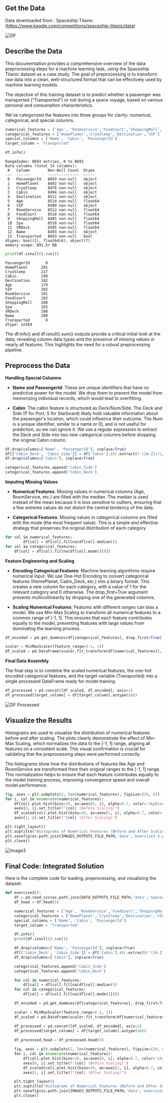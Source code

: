 ## Get the Data

Data downloaded from : Spaceship Titanic (https://www.kaggle.com/competitions/spaceship-titanic/data)

![DF](../../assets/images/data/exercise3_1.png)

## Describe the Data

This documentation provides a comprehensive overview of the data preprocessing steps for a machine learning task, using the Spaceship Titanic dataset as a case study. The goal of preprocessing is to transform raw data into a clean, well-structured format that can be effectively used by machine learning models.

The objective of this training dataset is to predict whether a passenger was transported ("Transported") or not during a space voyage, based on various personal and consumption characteristics. 

We've categorized the features into three groups for clarity: numerical, categorical, and special columns.

``` py
numerical_features = ['Age', 'RoomService','FoodCourt','ShoppingMall', 'Spa', 'VRDeck']
categorical_features = ['HomePlanet','CryoSleep','Destination','VIP']
special_columns = ['Name', 'Cabin', 'PassengerId']
target_column = 'Transported'
```

``` py
df.info()
```
```
RangeIndex: 8693 entries, 0 to 8692
Data columns (total 14 columns):
 #   Column        Non-Null Count  Dtype
---  ------        --------------  -----
 0   PassengerId   8693 non-null   object
 1   HomePlanet    8492 non-null   object
 2   CryoSleep     8476 non-null   object
 3   Cabin         8494 non-null   object
 4   Destination   8511 non-null   object
 5   Age           8514 non-null   float64
 6   VIP           8490 non-null   object
 7   RoomService   8512 non-null   float64
 8   FoodCourt     8510 non-null   float64
 9   ShoppingMall  8485 non-null   float64
 10  Spa           8510 non-null   float64
 11  VRDeck        8505 non-null   float64
 12  Name          8493 non-null   object
 13  Transported   8693 non-null   bool
dtypes: bool(1), float64(6), object(7)
memory usage: 891.5+ KB
```
``` py
print(df.isnull().sum())
```
```
PassengerId       0
HomePlanet      201
CryoSleep       217
Cabin           199
Destination     182
Age             179
VIP             203
RoomService     181
FoodCourt       183
ShoppingMall    208
Spa             183
VRDeck          188
Name            200
Transported       0
dtype: int64
```

The df.info() and df.isnull().sum() outputs provide a critical initial look at the data, revealing column data types and the presence of missing values in nearly all features. This highlights the need for a robust preprocessing pipeline.

## Preprocess the Data

**Handling Special Columns**

- **Name and PassengerId**: These are unique identifiers that have no predictive power for the model. We drop them to prevent the model from memorizing individual records, which would lead to overfitting.

- **Cabin**: The cabin feature is structured as Deck/Num/Side. The Deck and Side (P for Port, S for Starboard) likely hold valuable information about the passenger's location, which could influence their outcome. The Num is a unique identifier, similar to a name or ID, and is not useful for prediction, so we can ignore it. We use a regular expression to extract the Deck and Side into two new categorical columns before dropping the original Cabin column.

``` py
df.drop(columns=['Name', 'PassengerId'], inplace=True)
df[['Cabin_Deck', 'Cabin_Side']] = df['Cabin'].str.extract(r'([A-Z]+)\/\d+\/([A-Z]+)')
df.drop(columns=['Cabin'], inplace=True)

categorical_features.append('Cabin_Side')
categorical_features.append('Cabin_Deck')
```

**Imputing Missing Values**

- **Numerical Features**: Missing values in numerical columns (Age, RoomService, etc.) are filled with the median. The median is used instead of the mean because it is less sensitive to outliers, ensuring that a few extreme values do not distort the central tendency of the data.

- **Categorical Features**: Missing values in categorical columns are filled with the mode (the most frequent value). This is a simple and effective strategy that preserves the original distribution of each category.

``` py
for col in numerical_features:
        df[col] = df[col].fillna(df[col].median())
for col in categorical_features:
    df[col] = df[col].fillna(df[col].mode()[0])
```

**Feature Engineering and Scaling**

- **Encoding Categorical Features**: Machine learning algorithms require numerical input. We use One-Hot Encoding to convert categorical features (HomePlanet, Cabin_Deck, etc.) into a binary format. This creates a new column for each category, with a value of 1 for the relevant category and 0 otherwise. The drop_first=True argument prevents multicollinearity by dropping one of the generated columns.

- **Scaling Numerical Features**: Features with different ranges can bias a model. We use Min-Max Scaling to transform all numerical features to a common range of [-1, 1]. This ensures that each feature contributes equally to the model, preventing features with large values from dominating the learning process.

``` py
df_encoded = pd.get_dummies(df[categorical_features], drop_first=True)
```

``` py
scaler = MinMaxScaler(feature_range=(-1, 1))
df_scaled = pd.DataFrame(scaler.fit_transform(df[numerical_features]), columns=numerical_features)
```

**Final Data Assembly**

The final step is to combine the scaled numerical features, the one-hot encoded categorical features, and the target variable (Transported) into a single processed DataFrame ready for model training.

``` py
df_processed = pd.concat([df_scaled, df_encoded], axis=1)
df_processed[target_column] = df[target_column].astype(int) 
```

![DF Processed](../../assets/images/data/exercise3_2.png)

## Visualize the Results

Histograms are used to visualize the distribution of numerical features before and after scaling. The plots clearly demonstrate the effect of Min-Max Scaling, which normalizes the data to the [-1, 1] range, aligning all features on a consistent scale. This visual confirmation is crucial for validating that the preprocessing steps were performed correctly.

The histograms show how the distributions of features like Age and RoomService are transformed from their original ranges to the [-1, 1] range. This normalization helps to ensure that each feature contributes equally to the model training process, improving convergence speed and overall model performance.

``` py
fig, axes = plt.subplots(2, len(numerical_features), figsize=(20, 8))
for i, col in enumerate(numerical_features):
    df[col].plot.hist(bins=30, ax=axes[0, i], alpha=0.7, color='skyblue')
    axes[0, i].set_title(f"{col} (Before Scaling)")
    df_scaled[col].plot.hist(bins=30, ax=axes[1, i], alpha=0.7, color='salmon')
    axes[1, i].set_title(f"{col} (After Scaling)")

plt.tight_layout()
plt.suptitle("Histograms of Numerical Features (Before and After Scaling)", y=1.02)
plt.savefig(os.path.join(IMAGES_OUTPUTS_FILE_PATH,'data','exercise3_4.png'))
plt.close()
```

![Image3](../../assets/images/data/exercise3_4.png)

## Final Code: Integrated Solution

Here is the complete code for loading, preprocessing, and visualizing the dataset:

``` py
def exercise3():
    df = pd.read_csv(os.path.join(DATA_OUTPUTS_FILE_PATH,'data','spaceship_titanic','train.csv'))
    df_head = df.head(5)

    numerical_features = ['Age', 'RoomService','FoodCourt','ShoppingMall', 'Spa', 'VRDeck']
    categorical_features = ['HomePlanet','CryoSleep','Destination','VIP']
    special_columns = ['Name', 'Cabin', 'PassengerId']
    target_column = 'Transported'

    df.info()
    print(df.isnull().sum())

    df.drop(columns=['Name', 'PassengerId'], inplace=True)
    df[['Cabin_Deck', 'Cabin_Side']] = df['Cabin'].str.extract(r'([A-Z]+)\/\d+\/([A-Z]+)')
    df.drop(columns=['Cabin'], inplace=True)

    categorical_features.append('Cabin_Side')
    categorical_features.append('Cabin_Deck')

    for col in numerical_features:
        df[col] = df[col].fillna(df[col].median())
    for col in categorical_features:
        df[col] = df[col].fillna(df[col].mode()[0])

    df_encoded = pd.get_dummies(df[categorical_features], drop_first=True)

    scaler = MinMaxScaler(feature_range=(-1, 1))
    df_scaled = pd.DataFrame(scaler.fit_transform(df[numerical_features]), columns=numerical_features)

    df_processed = pd.concat([df_scaled, df_encoded], axis=1)
    df_processed[target_column] = df[target_column].astype(int) 
    
    df_processed_head = df_processed.head(5)

    fig, axes = plt.subplots(2, len(numerical_features), figsize=(20, 8))
    for i, col in enumerate(numerical_features):
        df[col].plot.hist(bins=30, ax=axes[0, i], alpha=0.7, color='skyblue')
        axes[0, i].set_title(f"{col} (Before Scaling)")
        df_scaled[col].plot.hist(bins=30, ax=axes[1, i], alpha=0.7, color='salmon')
        axes[1, i].set_title(f"{col} (After Scaling)")

    plt.tight_layout()
    plt.suptitle("Histograms of Numerical Features (Before and After Scaling)", y=1.02)
    plt.savefig(os.path.join(IMAGES_OUTPUTS_FILE_PATH,'data','exercise3_4.png'))
    plt.close()
```